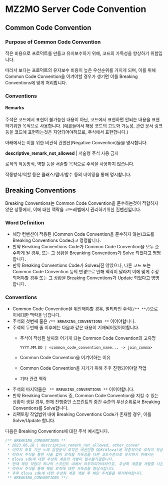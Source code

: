 # MZ2MO Server Code Convention

## Common Code Convention
### Purpose of Common Code Convention
적은 비용으로 프로덕트를 만들고 유지보수하기 위해, 코드의 가독성을 향상하기 위함입니다.

따라서 보다는 프로덕트의 유지보수 비용이 높은 우선순위를 가지게 되며, 
이를 위해 Common Code Convention을 어겨야할 경우가 생기면 이를 Breaking Conventions에 맞게 처리합니다.

### Conventions
#### Remarks
주석은 코드에서 표현이 불가능한 내용이 아닌, 코드에서 표현하면 안되는 내용을 표현하기위한 목적으로 사용합니다. (예를들어서 해당 코드의 고도화 가능성, 관련 문서 링크 등을 코드에 표현하는것은 지양되어야하므로, 주석에서 표현합니다.)

아래에서는 이를 위한 비관적 컨밴션(Negative Convention)들을 명시합니다.

**descriptive_remark_not_allowed** | 서술형 주석 사용 금지

로직의 작동방식, 역할 등을 서술할 목적으로 주석을 사용하지 않습니다.

작동방식/역할 등은 클래스/맴버/함수 등의 네이밍을 통해 명시합니다.

## Breaking Conventions
Breaking Conventions는 Common Code Convention을 준수하는것이 적합하지 않은 상황에서, 이에 대한 맥락을 코드레벨에서 관리하기위한 컨밴션입니다.

### Word Definition
- 해당 컨밴션이 적용된 (Common Code Convention을 준수하지 않는)코드를 Breaking Conventions Code라고 명명합니다.
- 만약 Breaking Conventions Code가 Common Code Convention을 모두 준수하게 될 경우, 또는 그 상황을 Breanking Conventions가 Solve 되었다고 명명합니다.
- 만약 Breaking Conventions Code가 Solve되진 않았으나, 다른 코드 또는 Common Code Convention 등의 변경으로 인해 맥락이 달라져 이에 맞게 수정되어야할 경우 또는 그 상황을 Breaking Conventions가 Update 되었다고 명명합니다.

### Conventions

- Common Code Convention을 위반해야할 경우, 멀티라인 주석(`/** **/`)으로 이에대한 맥락을 남깁니다.
- 주석의 첫번째 줄은 `/** BREAKING_CONVENTIONS **` 이어야합니다.
- 주석의 두번째 줄 이후에는 다음과 같은 내용이 기재되어있어야합니다.
  - 주석이 작성된 날짜와 어기게 되는 Common Code Convention의 고유명 
    
    `YYYY.MM.DD | <common_code_convention_name... -> join_comma>`
  - Common Code Convention을 어겨야하는 이유
  - Common Code Convention을 지키기 위해 추후 진행되어야할 작업
  - 기타 관련 맥락
- 주석의 마지막줄은 ` ** BREAKING_CONVENTIONS **` 이어야합니다.
- 만약 Breaking Conventions 중, Common Code Convention을 지킬 수 있는 상황이 생길 경우, 현재 진행중인 스프린트의 중간 수준의 우선순위로서 Breaking Conventions를 Solve합니다.
- 리팩토링 작업범위 내에 Breaking Conventions Code가 존재할 경우, 이를 Solve/Update 합니다.

다음은 Breaking Conventions에 대한 주석 예시입니다.
```kotlin
/** BREAKING_CONVENTIONS **
 * 2023.06.18 | descriptive_remark_not_allowed, other_conver
 * 이모지 투표 기반 노래 감정분석 로직은 비선언형 SDK(dlova)에 의존적으로 로직이 작성됩니다.
 * 따라서 주석을 통한 서술 없이 로직을 가독성을 다른 코드수준으로 유지하기 위해서는 
 * dlova sdk에 대한 추상화 계층의 개발이 필수불가결합니다.
 * 현재 해당 작업이 하나의 스프린트 내에서 마무리되어야하므로, 추상화 계층을 개발할 시간적 여유가 없기 때문에, 
 * 따라서 주석을 통해 해당 로직에 대한 가독성을 향상시킵니다.
 * 추후 dlova sdk에 대한 추상화 계층 개발 후 해당 주석들을 제거해야합니다.
 ** BREAKING_CONVENTIONS **/
```